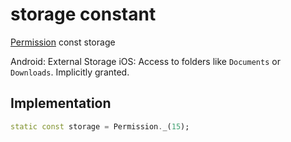 


# storage constant







[Permission](../../zego_uikit_prebuilt_live_audio_room/Permission-class.md) const storage
  




<p>Android: External Storage
iOS: Access to folders like <code>Documents</code> or <code>Downloads</code>. Implicitly
granted.</p>



## Implementation

```dart
static const storage = Permission._(15);
```








